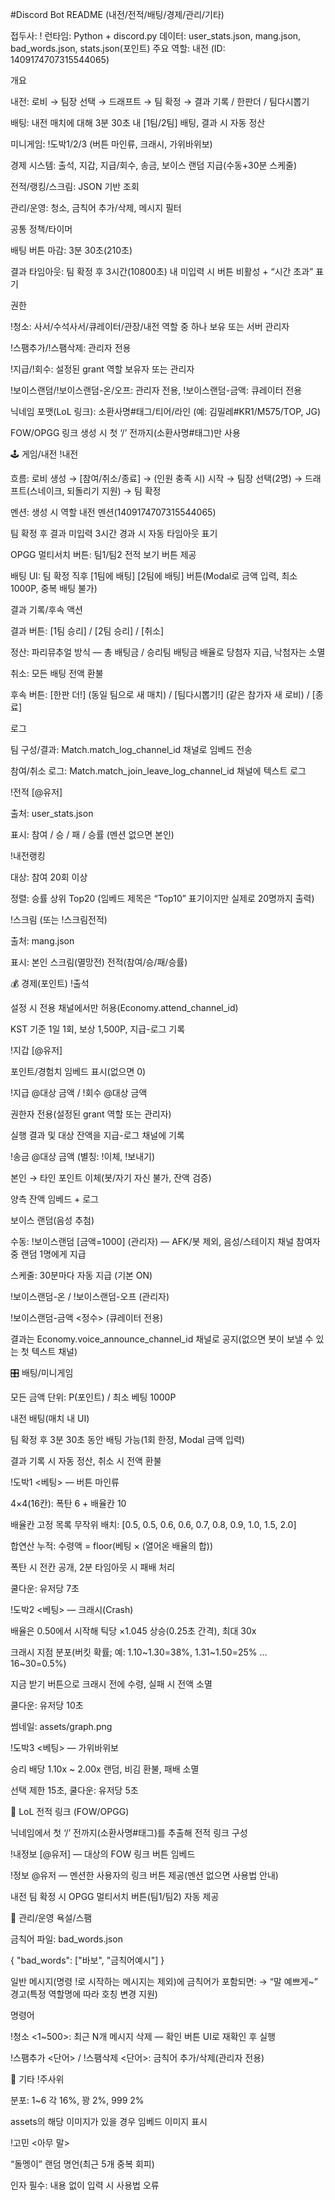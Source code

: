 #Discord Bot README (내전/전적/배팅/경제/관리/기타)

접두사: !
런타임: Python + discord.py
데이터: user_stats.json, mang.json, bad_words.json, stats.json(포인트)
주요 역할: 내전 (ID: 1409174707315544065)

개요

내전: 로비 → 팀장 선택 → 드래프트 → 팀 확정 → 결과 기록 / 한판더 / 팀다시뽑기

배팅: 내전 매치에 대해 3분 30초 내 [1팀/2팀] 배팅, 결과 시 자동 정산

미니게임: !도박1/2/3 (버튼 마인류, 크래시, 가위바위보)

경제 시스템: 출석, 지갑, 지급/회수, 송금, 보이스 랜덤 지급(수동+30분 스케줄)

전적/랭킹/스크림: JSON 기반 조회

관리/운영: 청소, 금칙어 추가/삭제, 메시지 필터

공통 정책/타이머

배팅 버튼 마감: 3분 30초(210초)

결과 타임아웃: 팀 확정 후 3시간(10800초) 내 미입력 시 버튼 비활성 + “시간 초과” 표기

권한

!청소: 사서/수석사서/큐레이터/관장/내전 역할 중 하나 보유 또는 서버 관리자

!스팸추가/!스팸삭제: 관리자 전용

!지급/!회수: 설정된 grant 역할 보유자 또는 관리자

!보이스랜덤/!보이스랜덤-온/오프: 관리자 전용, !보이스랜덤-금액: 큐레이터 전용

닉네임 포맷(LoL 링크): 소환사명#태그/티어/라인 (예: 김밀레#KR1/M575/TOP, JG)

FOW/OPGG 링크 생성 시 첫 ‘/’ 전까지(소환사명#태그)만 사용

🕹 게임/내전
!내전

흐름: 로비 생성 → [참여/취소/종료] → (인원 충족 시) 시작 → 팀장 선택(2명) → 드래프트(스네이크, 되돌리기 지원) → 팀 확정

멘션: 생성 시 역할 내전 멘션(1409174707315544065)

팀 확정 후 결과 미입력 3시간 경과 시 자동 타임아웃 표기

OPGG 멀티서치 버튼: 팀1/팀2 전적 보기 버튼 제공

배팅 UI: 팀 확정 직후 [1팀에 배팅] [2팀에 배팅] 버튼(Modal로 금액 입력, 최소 1000P, 중복 배팅 불가)

결과 기록/후속 액션

결과 버튼: [1팀 승리] / [2팀 승리] / [취소]

정산: 파리뮤추얼 방식 — 총 배팅금 / 승리팀 배팅금 배율로 당첨자 지급, 낙첨자는 소멸

취소: 모든 배팅 전액 환불

후속 버튼: [한판 더!] (동일 팀으로 새 매치) / [팀다시뽑기!] (같은 참가자 새 로비) / [종료]

로그

팀 구성/결과: Match.match_log_channel_id 채널로 임베드 전송

참여/취소 로그: Match.match_join_leave_log_channel_id 채널에 텍스트 로그

!전적 [@유저]

출처: user_stats.json

표시: 참여 / 승 / 패 / 승률 (멘션 없으면 본인)

!내전랭킹

대상: 참여 20회 이상

정렬: 승률 상위 Top20 (임베드 제목은 “Top10” 표기이지만 실제로 20명까지 출력)

!스크림 (또는 !스크림전적)

출처: mang.json

표시: 본인 스크림(멸망전) 전적(참여/승/패/승률)

💰 경제(포인트)
!출석

설정 시 전용 채널에서만 허용(Economy.attend_channel_id)

KST 기준 1일 1회, 보상 1,500P, 지급-로그 기록

!지갑 [@유저]

포인트/경험치 임베드 표시(없으면 0)

!지급 @대상 금액 / !회수 @대상 금액

권한자 전용(설정된 grant 역할 또는 관리자)

실행 결과 및 대상 잔액을 지급-로그 채널에 기록

!송금 @대상 금액 (별칭: !이체, !보내기)

본인 → 타인 포인트 이체(봇/자기 자신 불가, 잔액 검증)

양측 잔액 임베드 + 로그

보이스 랜덤(음성 추첨)

수동: !보이스랜덤 [금액=1000] (관리자) — AFK/봇 제외, 음성/스테이지 채널 참여자 중 랜덤 1명에게 지급

스케줄: 30분마다 자동 지급 (기본 ON)

!보이스랜덤-온 / !보이스랜덤-오프 (관리자)

!보이스랜덤-금액 <정수> (큐레이터 전용)

결과는 Economy.voice_announce_channel_id 채널로 공지(없으면 봇이 보낼 수 있는 첫 텍스트 채널)

🎛️ 배팅/미니게임

모든 금액 단위: P(포인트) / 최소 베팅 1000P

내전 배팅(매치 내 UI)

팀 확정 후 3분 30초 동안 배팅 가능(1회 한정, Modal 금액 입력)

결과 기록 시 자동 정산, 취소 시 전액 환불

!도박1 <베팅> — 버튼 마인류

4×4(16칸): 폭탄 6 + 배율칸 10

배율칸 고정 목록 무작위 배치: [0.5, 0.5, 0.6, 0.6, 0.7, 0.8, 0.9, 1.0, 1.5, 2.0]

합연산 누적: 수령액 = floor(베팅 × (열어온 배율의 합))

폭탄 시 전칸 공개, 2분 타임아웃 시 패배 처리

쿨다운: 유저당 7초

!도박2 <베팅> — 크래시(Crash)

배율은 0.50에서 시작해 틱당 ×1.045 상승(0.25초 간격), 최대 30x

크래시 지점 분포(버킷 확률; 예: 1.10~1.30=38%, 1.31~1.50=25% … 16~30=0.5%)

지금 받기 버튼으로 크래시 전에 수령, 실패 시 전액 소멸

쿨다운: 유저당 10초

썸네일: assets/graph.png

!도박3 <베팅> — 가위바위보

승리 배당 1.10x ~ 2.00x 랜덤, 비김 환불, 패배 소멸

선택 제한 15초, 쿨다운: 유저당 5초

🔎 LoL 전적 링크 (FOW/OPGG)

닉네임에서 첫 ‘/’ 전까지(소환사명#태그)를 추출해 전적 링크 구성

!내정보 [@유저] — 대상의 FOW 링크 버튼 임베드

!정보 @유저 — 멘션한 사용자의 링크 버튼 제공(멘션 없으면 사용법 안내)

내전 팀 확정 시 OPGG 멀티서치 버튼(팀1/팀2) 자동 제공

🧼 관리/운영
욕설/스팸

금칙어 파일: bad_words.json

{ "bad_words": ["바보", "금칙어예시"] }


일반 메시지(명령 !로 시작하는 메시지는 제외)에 금칙어가 포함되면:
→ “말 예쁘게~” 경고(특정 역할명에 따라 호칭 변경 지원)

명령어

!청소 <1~500>: 최근 N개 메시지 삭제 — 확인 버튼 UI로 재확인 후 실행

!스팸추가 <단어> / !스팸삭제 <단어>: 금칙어 추가/삭제(관리자 전용)

🎲 기타
!주사위

분포: 1~6 각 16%, 꽝 2%, 999 2%

assets의 해당 이미지가 있을 경우 임베드 이미지 표시

!고민 <아무 말>

“돌멩이” 랜덤 명언(최근 5개 중복 회피)

인자 필수: 내용 없이 입력 시 사용법 오류
